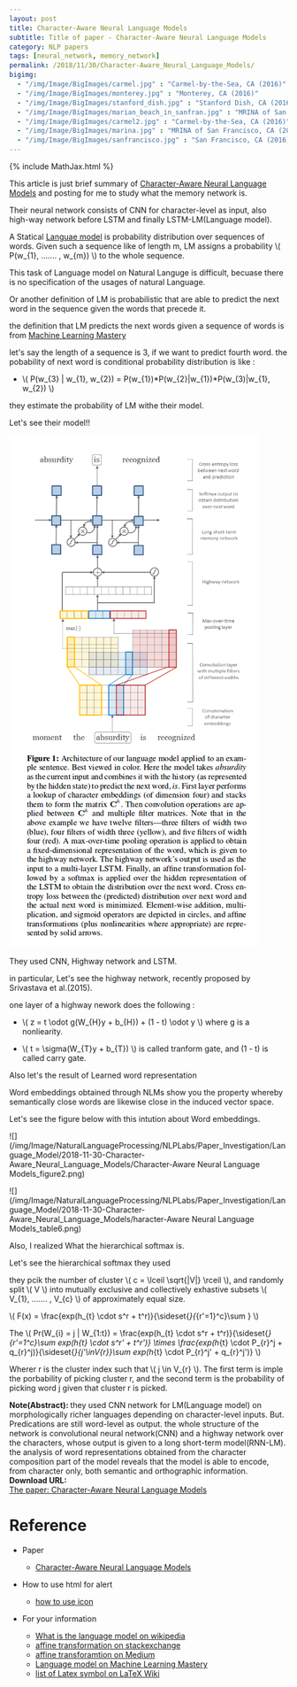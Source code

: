 ```yaml
---
layout: post
title: Character-Aware Neural Language Models
subtitle: Title of paper - Character-Aware Neural Language Models
category: NLP papers
tags: [neural_network, memory_network]
permalink: /2018/11/30/Character-Aware_Neural_Language_Models/
bigimg: 
  - "/img/Image/BigImages/carmel.jpg" : "Carmel-by-the-Sea, CA (2016)"
  - "/img/Image/BigImages/monterey.jpg" : "Monterey, CA (2016)"
  - "/img/Image/BigImages/stanford_dish.jpg" : "Stanford Dish, CA (2016)"
  - "/img/Image/BigImages/marian_beach_in_sanfran.jpg" : "MRINA of San Francisco, CA (2016)"
  - "/img/Image/BigImages/carmel2.jpg" : "Carmel-by-the-Sea, CA (2016)"
  - "/img/Image/BigImages/marina.jpg" : "MRINA of San Francisco, CA (2016)"
  - "/img/Image/BigImages/sanfrancisco.jpg" : "San Francisco, CA (2016)"
---
```


<!-- \\( X_{i}=\sum_{k}X_{ik} \\) -->

{% include MathJax.html %}

This article is just brief summary of [Character-Aware Neural Language Models](https://arxiv.org/abs/1508.06615v4) and posting for me to study what the memory network is. 

Their neural network consists of CNN for character-level as input, also high-way network before LSTM and finally LSTM-LM(Language model).

A Statical [Languae model](https://en.wikipedia.org/wiki/Language_model) is probability distribution over sequences of words. Given such a sequence like of length m, LM assigns a probability  \\( P(w_{1}, ....... , w_{m}) \\) to the whole sequence.

This task of Language model on Natural Languge is difficult, becuase there is no specification of the usages of natural Language.

Or another definition of LM is probabilistic that are able to predict the next word in the sequence given the words that precede it. 

the definition that LM predicts the next words given a sequence of words is from [Machine Learning Mastery](https://machinelearningmastery.com/statistical-language-modeling-and-neural-language-models/)

let's say the length of a sequence is 3, if we want to predict fourth word. the pobability of next word is conditional probability distribution is like :

- \\(  P(w_{3} \| w_{1}, w_{2}) = P(w_{1})\*P(w_{2}\|w_{1})\*P(w_(3)\|w_{1}, w_{2})  \\)

they estimate the probability of LM withe their model. 

Let's see their model!! 

![](/img/Image/NaturalLanguageProcessing/NLPLabs/Paper_Investigation/Language_Model/2018-11-30-Character-Aware_Neural_Language_Models/Character-Aware_Neural_Language_Models.png)

They used CNN, Highway network and LSTM.

in particular, Let's see the highway network, recently proposed by Srivastava et al.(2015).

one layer of a highway nework does the following :

- \\( z = t \odot g(W_{H}y + b_{H}) + (1 - t) \odot y \\) where g is a nonliearity.

- \\( t = \sigma(W_{T}y + b_{T}) \\) is called tranform gate, and (1 - t) is called carry gate.


Also let's the result of Learned word representation

Word embeddings obtained through NLMs show you the property whereby semantically close words are likewise close in the induced vector space. 

Let's see the figure below with this intution about Word embeddings.

![](/img/Image/NaturalLanguageProcessing/NLPLabs/Paper_Investigation/Language_Model/2018-11-30-Character-Aware_Neural_Language_Models/Character-Aware Neural Language Models_figure2.png)


![](/img/Image/NaturalLanguageProcessing/NLPLabs/Paper_Investigation/Language_Model/2018-11-30-Character-Aware_Neural_Language_Models/haracter-Aware Neural Language Models_table6.png)


Also, I realized What the hierarchical softmax is.


Let's see the hierarchical softmax they used 

they pcik the number of cluster  \\( c = \lceil \sqrt{\|V\|} \rceil \\), and randomly split \\( V \\)  into mutually exclusive and collectively exhastive subsets \\( V_{1}, ....... , V_{c} \\) of approximately equal size. 

\\( F(x) = \frac{exp(h_{t} \cdot s^r + t^r)}{\sideset{_}{_{r'=1}^c}\sum } \\)

The \\( Pr(W_{i} = j \| W_{1:t}) =  \frac{exp(h_{t} \cdot s^r + t^r)}{\sideset{_}{_r'=1^c}\sum exp(h_{t} \cdot s^r' + t^r')} \times \frac{exp(h_{t} \cdot P_{r}^j + q_{r}^j)}{\sideset{_}{_j'\inV_{r}}\sum exp(h_{t} \cdot P_{r}^j' + q_{r}^j')}  \\)

Wherer r is the cluster index such that \\( j \in V_{r} \\). The first term is imple the porbability of picking cluster r, and the second term is the probability of picking word j given that cluster r is picked.


<div class="alert alert-info" role="alert"><i class="fa fa-info-circle"></i> <b>Note(Abstract): </b>
they used CNN network for LM(Language model) on morphologically richer languages depending on character-level inputs. But. Predications are still word-level as output. the whole structure of the network is convolutional neural network(CNN) and a highway network over the characters, whose output is given to a long short-term model(RNN-LM). the analysis of word representations obtained from the character composition part of the model reveals that the model is able to encode, from character only, both semantic and orthographic information. 
</div>
  
  
<div class="alert alert-success" role="alert"><i class="fa fa-paperclip fa-lg"></i> <b>Download URL: </b><br>
  <a href="https://arxiv.org/abs/1508.06615v4">The paper: Character-Aware Neural Language Models</a>
</div>

# Reference 

- Paper 
  - [Character-Aware Neural Language Models](https://arxiv.org/abs/1508.06615v4)
 
- How to use html for alert
  - [how to use icon](http://idratherbewriting.com/documentation-theme-jekyll/mydoc_icons.html)
 
- For your information
  - [What is the language model on wikipedia](https://en.wikipedia.org/wiki/Language_model)
  - [affine transformation on stackexchange](https://datascience.stackexchange.com/questions/13405/what-is-affine-transformation-in-regards-to-neural-networks)
  - [affine transforamtion on Medium](https://medium.com/wwblog/transformation-in-neural-networks-cdf74cbd8da8)
  - [Language model on Machine Learning Mastery](https://machinelearningmastery.com/statistical-language-modeling-and-neural-language-models/)
  - [list of Latex symbol on LaTeX Wiki](http://latex.wikia.com/wiki/List_of_LaTeX_symbols)






























